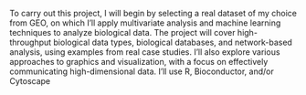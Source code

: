 To carry out this project, I will begin by selecting a real dataset of my choice from GEO, on which I’ll apply multivariate analysis and machine learning techniques to analyze biological data. The project will cover high-throughput biological data types, biological databases, and network-based analysis, using examples from real case studies. I’ll also explore various approaches to graphics and visualization, with a focus on effectively communicating high-dimensional data. I’ll use R, Bioconductor, and/or Cytoscape
